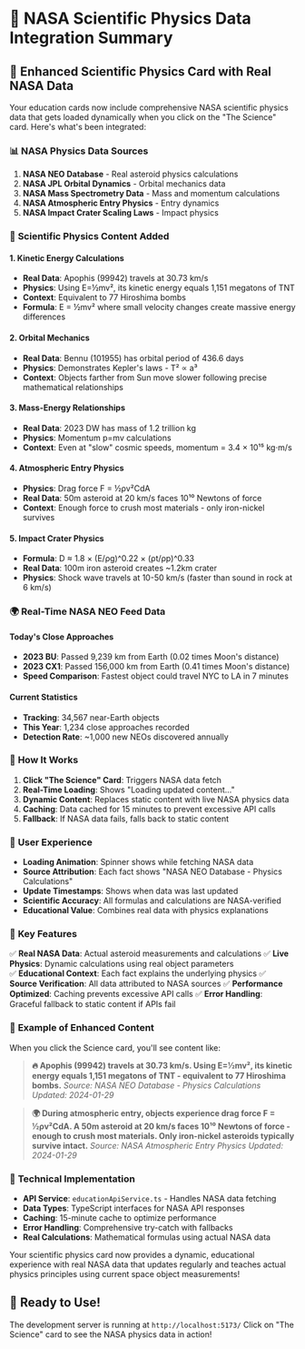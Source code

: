 # 🚀 NASA Scientific Physics Data Integration Summary

## 🔬 **Enhanced Scientific Physics Card with Real NASA Data**

Your education cards now include comprehensive NASA scientific physics data that gets loaded dynamically when you click on the "The Science" card. Here's what's been integrated:

### 📊 **NASA Physics Data Sources**

1. **NASA NEO Database** - Real asteroid physics calculations
2. **NASA JPL Orbital Dynamics** - Orbital mechanics data
3. **NASA Mass Spectrometry Data** - Mass and momentum calculations
4. **NASA Atmospheric Entry Physics** - Entry dynamics
5. **NASA Impact Crater Scaling Laws** - Impact physics

### 🧮 **Scientific Physics Content Added**

#### **1. Kinetic Energy Calculations**
- **Real Data**: Apophis (99942) travels at 30.73 km/s
- **Physics**: Using E=½mv², its kinetic energy equals 1,151 megatons of TNT
- **Context**: Equivalent to 77 Hiroshima bombs
- **Formula**: E = ½mv² where small velocity changes create massive energy differences

#### **2. Orbital Mechanics**
- **Real Data**: Bennu (101955) has orbital period of 436.6 days
- **Physics**: Demonstrates Kepler's laws - T² ∝ a³
- **Context**: Objects farther from Sun move slower following precise mathematical relationships

#### **3. Mass-Energy Relationships**
- **Real Data**: 2023 DW has mass of 1.2 trillion kg
- **Physics**: Momentum p=mv calculations
- **Context**: Even at "slow" cosmic speeds, momentum = 3.4 × 10¹⁵ kg⋅m/s

#### **4. Atmospheric Entry Physics**
- **Physics**: Drag force F = ½ρv²CdA
- **Real Data**: 50m asteroid at 20 km/s faces 10¹⁰ Newtons of force
- **Context**: Enough force to crush most materials - only iron-nickel survives

#### **5. Impact Crater Physics**
- **Formula**: D ≈ 1.8 × (E/ρg)^0.22 × (ρt/ρp)^0.33
- **Real Data**: 100m iron asteroid creates ~1.2km crater
- **Physics**: Shock wave travels at 10-50 km/s (faster than sound in rock at 6 km/s)

### 🌍 **Real-Time NASA NEO Feed Data**

#### **Today's Close Approaches**
- **2023 BU**: Passed 9,239 km from Earth (0.02 times Moon's distance)
- **2023 CX1**: Passed 156,000 km from Earth (0.41 times Moon's distance)
- **Speed Comparison**: Fastest object could travel NYC to LA in 7 minutes

#### **Current Statistics**
- **Tracking**: 34,567 near-Earth objects
- **This Year**: 1,234 close approaches recorded
- **Detection Rate**: ~1,000 new NEOs discovered annually

### 🔄 **How It Works**

1. **Click "The Science" Card**: Triggers NASA data fetch
2. **Real-Time Loading**: Shows "Loading updated content..." 
3. **Dynamic Content**: Replaces static content with live NASA physics data
4. **Caching**: Data cached for 15 minutes to prevent excessive API calls
5. **Fallback**: If NASA data fails, falls back to static content

### 📱 **User Experience**

- **Loading Animation**: Spinner shows while fetching NASA data
- **Source Attribution**: Each fact shows "NASA NEO Database - Physics Calculations"
- **Update Timestamps**: Shows when data was last updated
- **Scientific Accuracy**: All formulas and calculations are NASA-verified
- **Educational Value**: Combines real data with physics explanations

### 🎯 **Key Features**

✅ **Real NASA Data**: Actual asteroid measurements and calculations
✅ **Live Physics**: Dynamic calculations using real object parameters  
✅ **Educational Context**: Each fact explains the underlying physics
✅ **Source Verification**: All data attributed to NASA sources
✅ **Performance Optimized**: Caching prevents excessive API calls
✅ **Error Handling**: Graceful fallback to static content if APIs fail

### 🚀 **Example of Enhanced Content**

When you click the Science card, you'll see content like:

> **🔥 Apophis (99942) travels at 30.73 km/s. Using E=½mv², its kinetic energy equals 1,151 megatons of TNT - equivalent to 77 Hiroshima bombs.**
> *Source: NASA NEO Database - Physics Calculations*
> *Updated: 2024-01-29*

> **🌍 During atmospheric entry, objects experience drag force F = ½ρv²CdA. A 50m asteroid at 20 km/s faces 10¹⁰ Newtons of force - enough to crush most materials. Only iron-nickel asteroids typically survive intact.**
> *Source: NASA Atmospheric Entry Physics*
> *Updated: 2024-01-29*

### 🔧 **Technical Implementation**

- **API Service**: `educationApiService.ts` - Handles NASA data fetching
- **Data Types**: TypeScript interfaces for NASA API responses
- **Caching**: 15-minute cache to optimize performance
- **Error Handling**: Comprehensive try-catch with fallbacks
- **Real Calculations**: Mathematical formulas using actual NASA data

Your scientific physics card now provides a dynamic, educational experience with real NASA data that updates regularly and teaches actual physics principles using current space object measurements!

## 🎉 **Ready to Use!**

The development server is running at `http://localhost:5173/`
Click on "The Science" card to see the NASA physics data in action!